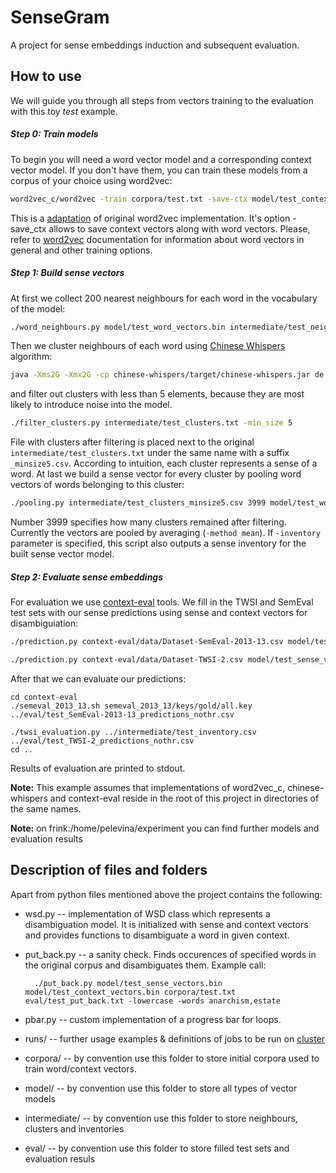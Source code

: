 # SenseGram
A project for sense embeddings induction and subsequent evaluation.
## How to use
We will guide you through all steps from vectors training to the evaluation with this toy *test* example. 

##### Step 0: Train models
To begin you will need a word vector model and a corresponding context vector model. If you don't have them, you can train these models from a corpus of your choice using word2vec:

```sh
word2vec_c/word2vec -train corpora/test.txt -save-ctx model/test_context_vectors.bin -output model/test_word_vectors.bin -cbow 1 -size 200 -window 8 -negative 25 -hs 0 -sample 1e-4 -threads 12 -binary 1 -iter 15
```
This is a [adaptation][word2vec_c] of original word2vec implementation. It's option -save_ctx  allows to save context vectors along with word vectors. Please, refer to [word2vec] documentation for information about word vectors in general and other training options.

##### Step 1: Build sense vectors
At first we collect 200 nearest neighbours for each word in the vocabulary of the model:
```sh
./word_neighbours.py model/test_word_vectors.bin intermediate/test_neighbours.txt -n 200
```
Then we cluster neighbours of each word using [Chinese Whispers] algorithm:
```sh
java -Xms2G -Xmx2G -cp chinese-whispers/target/chinese-whispers.jar de.tudarmstadt.lt.wsi.WSI -in intermediate/test_neighbours.txt -n 200 -N 200 -out intermediate/test_clusters.txt -clustering cw
```
and filter out clusters with less than 5 elements, because they are most likely to introduce noise into the model.
```sh
./filter_clusters.py intermediate/test_clusters.txt -min_size 5
```
File with clusters after filtering is placed next to the original `intermediate/test_clusters.txt` under the same name with a suffix `_minsize5.csv`. According to intuition, each cluster represents a sense of a word.
At last we build a sense vector for every cluster by pooling word vectors of words belonging to this cluster:
```sh
./pooling.py intermediate/test_clusters_minsize5.csv 3999 model/test_word_vectors.bin model/test_sense_vectors.bin -method mean -lowercase -inventory intermediate/test_inventory.csv
```
Number 3999 specifies how many clusters remained after filtering. Currently the vectors are pooled by averaging (`-method mean`). If `-inventory` parameter is specified, this script also outputs a sense inventory for the built sense vector model.

##### Step 2: Evaluate sense embeddings
For evaluation we use [context-eval] tools. We fill in the TWSI and SemEval test sets with our sense predictions using sense and context vectors for disambiguiation:
```sh
./prediction.py context-eval/data/Dataset-SemEval-2013-13.csv model/test_sense_vectors.bin model/test_context_vectors.bin eval/test_SemEval-2013-13_predictions_nothr.csv -lowercase

./prediction.py context-eval/data/Dataset-TWSI-2.csv model/test_sense_vectors.bin model/test_context_vectors.bin eval/test_TWSI-2_predictions_nothr.csv -lowercase
```
After that we can evaluate our predictions:
```
cd context-eval
./semeval_2013_13.sh semeval_2013_13/keys/gold/all.key ../eval/test_SemEval-2013-13_predictions_nothr.csv

./twsi_evaluation.py ../intermediate/test_inventory.csv ../eval/test_TWSI-2_predictions_nothr.csv
cd ..
```
Results of evaluation are printed to stdout.

**Note:** This example assumes that implementations of word2vec_c, chinese-whispers and context-eval reside in the root of this project in directories of the same names.

**Note:** on frink:/home/pelevina/experiment you can find further models and evaluation results

## Description of files and folders
Apart from python files mentioned above the project contains the following:
* wsd.py -- implementation of WSD class which represents a disambiguation model. It is initialized with sense and context vectors and provides functions to disambiguate a word in given context.
* put_back.py -- a sanity check. Finds occurences of specified words in the original corpus and disambiguates them. Example call:

        ./put_back.py model/test_sense_vectors.bin model/test_context_vectors.bin corpora/test.txt eval/test_put_back.txt -lowercase -words anarchism,estate
        
* pbar.py -- custom implementation of a progress bar for loops.
* runs/ -- further usage examples & definitions of jobs to be run on [cluster]
* corpora/ -- by convention use this folder to store initial corpora used to train word/context vectors.
* model/ -- by convention use this folder to store all types of vector models
* intermediate/ -- by convention use this folder to store neighbours, clusters and inventories
* eval/ -- by convention use this folder to store filled test sets and evaluation resuls

[word2vec]:https://code.google.com/archive/p/word2vec/
[word2vec_c]:https://github.com/tudarmstadt-lt/sensegram/tree/master/word2vec_c
[Chinese Whispers]:https://github.com/tudarmstadt-lt/chinese-whispers
[context-eval]:https://github.com/tudarmstadt-lt/context-eval
[cluster]:http://www.hhlr.tu-darmstadt.de/hhlr/index.de.jsp


